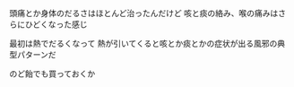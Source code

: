 頭痛とか身体のだるさはほとんど治ったんだけど
咳と痰の絡み、喉の痛みはさらにひどくなった感じ

最初は熱でだるくなって
熱が引いてくると咳とか痰とかの症状が出る風邪の典型パターンだ

のど飴でも買っておくか
